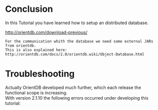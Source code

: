 # Conclusion

In this Tutorial you have learned how to setup an distributed database.


http://orientdb.com/download-previous/


    For the communication whith the database we need some external JARs from orientdb.
    This is also explained here:     http://orientdb.com/docs/2.0/orientdb.wiki/Object-Database.html
    
    
# Troubleshooting

Actually OrientDB developed much further,  which each release the 
functional scope is increasing.  
With version 2.1.10 the following errors occurred under developing this tutorial:


